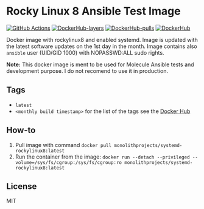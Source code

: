 # Rocky Linux 8 Ansible Test Image

[![GitHub Actions](https://github.com/MonolithProjects/docker-systemd-rockylinux8/workflows/Monthly%20build/badge.svg?branch=master)](https://github.com/MonolithProjects/docker-systemd-rockylinux8/actions)
[![DockerHub-layers](https://img.shields.io/microbadger/layers/monolithprojects/systemd-rockylinux8)](https://hub.docker.com/repository/docker/monolithprojects/systemd-rockylinux8)
[![DockerHub-pulls](https://img.shields.io/docker/pulls/monolithprojects/systemd-rockylinux8)](https://hub.docker.com/repository/docker/monolithprojects/systemd-rockylinux8)
[![DockerHub](https://img.shields.io/docker/cloud/automated/monolithprojects/systemd-rockylinux8)](https://hub.docker.com/repository/docker/monolithprojects/systemd-rockylinux8)

Docker image with rockylinux8 and enabled systemd. Image is updated with the latest software updates on the 1st day in the month. Image contains also `ansible` user (UID/GID 1000) with NOPASSWD:ALL sudo rights.  

**Note:** This docker image is ment to be used for Molecule Ansible tests and development purpose. I do not recomend to use it in production.

## Tags

- `latest`  
- `<monthly build timestamp>` for the list of the tags see the [Docker Hub](https://hub.docker.com/repository/docker/monolithprojects/systemd-rockylinux8/tags?page=1)

## How-to

  1. Pull image with command `docker pull monolithprojects/systemd-rockylinux8:latest`  
  2. Run the container from the image: `docker run --detach --privileged --volume=/sys/fs/cgroup:/sys/fs/cgroup:ro monolithprojects/systemd-rockylinux8:latest`  

## License

MIT
